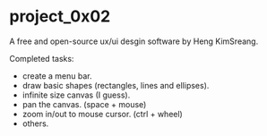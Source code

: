 # project_0x02

A free and open-source ux/ui desgin software by Heng KimSreang.

Completed tasks:
  - create a menu bar.
  - draw basic shapes (rectangles, lines and ellipses).
  - infinite size canvas (I guess).
  - pan the canvas. (space + mouse)
  - zoom in/out to mouse cursor. (ctrl + wheel)
  - others.

